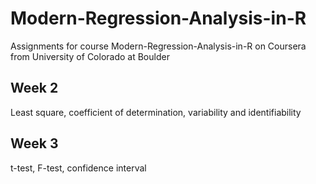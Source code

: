 # Modern-Regression-Analysis-in-R
Assignments for course Modern-Regression-Analysis-in-R on Coursera from University of Colorado at Boulder

## Week 2
Least square, coefficient of determination, variability and identifiability

## Week 3
t-test, F-test, confidence interval
